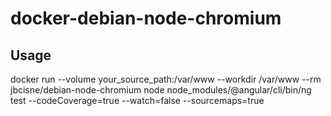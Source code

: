 # docker-debian-node-chromium

## Usage

docker run --volume your_source_path:/var/www --workdir /var/www --rm jbcisne/debian-node-chromium node node_modules/@angular/cli/bin/ng test --codeCoverage=true --watch=false --sourcemaps=true